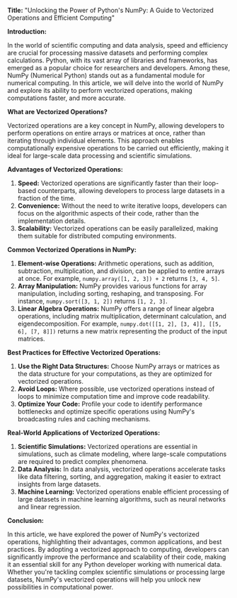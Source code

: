 **Title:** "Unlocking the Power of Python's NumPy: A Guide to Vectorized Operations and Efficient Computing"

**Introduction:**

In the world of scientific computing and data analysis, speed and efficiency are crucial for processing massive datasets and performing complex calculations. Python, with its vast array of libraries and frameworks, has emerged as a popular choice for researchers and developers. Among these, NumPy (Numerical Python) stands out as a fundamental module for numerical computing. In this article, we will delve into the world of NumPy and explore its ability to perform vectorized operations, making computations faster, and more accurate.

**What are Vectorized Operations?**

Vectorized operations are a key concept in NumPy, allowing developers to perform operations on entire arrays or matrices at once, rather than iterating through individual elements. This approach enables computationally expensive operations to be carried out efficiently, making it ideal for large-scale data processing and scientific simulations.

**Advantages of Vectorized Operations:**

1. **Speed:** Vectorized operations are significantly faster than their loop-based counterparts, allowing developers to process large datasets in a fraction of the time.
2. **Convenience:** Without the need to write iterative loops, developers can focus on the algorithmic aspects of their code, rather than the implementation details.
3. **Scalability:** Vectorized operations can be easily parallelized, making them suitable for distributed computing environments.

**Common Vectorized Operations in NumPy:**

1. **Element-wise Operations:** Arithmetic operations, such as addition, subtraction, multiplication, and division, can be applied to entire arrays at once. For example, `numpy.array([1, 2, 3]) + 2` returns `[3, 4, 5]`.
2. **Array Manipulation:** NumPy provides various functions for array manipulation, including sorting, reshaping, and transposing. For instance, `numpy.sort([3, 1, 2])` returns `[1, 2, 3]`.
3. **Linear Algebra Operations:** NumPy offers a range of linear algebra operations, including matrix multiplication, determinant calculation, and eigendecomposition. For example, `numpy.dot([[1, 2], [3, 4]], [[5, 6], [7, 8]])` returns a new matrix representing the product of the input matrices.

**Best Practices for Effective Vectorized Operations:**

1. **Use the Right Data Structures:** Choose NumPy arrays or matrices as the data structure for your computations, as they are optimized for vectorized operations.
2. **Avoid Loops:** Where possible, use vectorized operations instead of loops to minimize computation time and improve code readability.
3. **Optimize Your Code:** Profile your code to identify performance bottlenecks and optimize specific operations using NumPy's broadcasting rules and caching mechanisms.

**Real-World Applications of Vectorized Operations:**

1. **Scientific Simulations:** Vectorized operations are essential in simulations, such as climate modeling, where large-scale computations are required to predict complex phenomena.
2. **Data Analysis:** In data analysis, vectorized operations accelerate tasks like data filtering, sorting, and aggregation, making it easier to extract insights from large datasets.
3. **Machine Learning:** Vectorized operations enable efficient processing of large datasets in machine learning algorithms, such as neural networks and linear regression.

**Conclusion:**

In this article, we have explored the power of NumPy's vectorized operations, highlighting their advantages, common applications, and best practices. By adopting a vectorized approach to computing, developers can significantly improve the performance and scalability of their code, making it an essential skill for any Python developer working with numerical data. Whether you're tackling complex scientific simulations or processing large datasets, NumPy's vectorized operations will help you unlock new possibilities in computational power.
